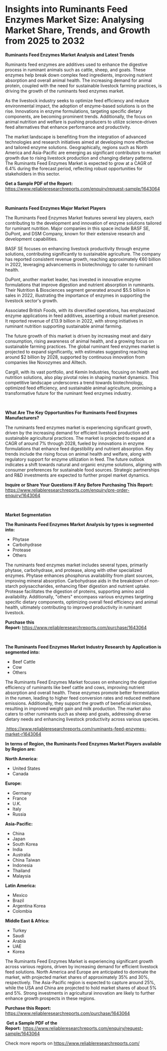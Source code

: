 <p><h1>Insights into Ruminants Feed Enzymes Market Size: Analysing Market Share, Trends, and Growth from 2025 to 2032</h1></p><p><strong>Ruminants Feed Enzymes Market Analysis and Latest Trends</strong></p>
<p><p>Ruminants feed enzymes are additives used to enhance the digestive process in ruminant animals such as cattle, sheep, and goats. These enzymes help break down complex feed ingredients, improving nutrient absorption and overall animal health. The increasing demand for animal protein, coupled with the need for sustainable livestock farming practices, is driving the growth of the ruminants feed enzymes market. </p><p>As the livestock industry seeks to optimize feed efficiency and reduce environmental impact, the adoption of enzyme-based solutions is on the rise. Innovations in enzyme formulations, targeting specific dietary components, are becoming prominent trends. Additionally, the focus on animal nutrition and welfare is pushing producers to utilize science-driven feed alternatives that enhance performance and productivity. </p><p>The market landscape is benefiting from the integration of advanced technologies and research initiatives aimed at developing more effective and tailored enzyme solutions. Geographically, regions such as North America and Asia-Pacific are emerging as significant contributors to market growth due to rising livestock production and changing dietary patterns. The Ruminants Feed Enzymes Market is expected to grow at a CAGR of 6.4% during the forecast period, reflecting robust opportunities for stakeholders in this sector.</p></p>
<p><strong>Get a Sample PDF of the Report:&nbsp;</strong> <a href="https://www.reliableresearchreports.com/enquiry/request-sample/1643064?utm_campaign=2009&utm_medium=2&utm_source=Github&utm_content=ia&utm_term=12012025&utm_id=ruminants-feed-enzymes">https://www.reliableresearchreports.com/enquiry/request-sample/1643064</a></p>
<p>&nbsp;</p>
<p><strong>Ruminants Feed Enzymes Major Market Players</strong></p>
<p><p>The Ruminants Feed Enzymes Market features several key players, each contributing to the development and innovation of enzyme solutions tailored for ruminant nutrition. Major companies in this space include BASF SE, DuPont, and DSM Company, known for their extensive research and development capabilities.</p><p>BASF SE focuses on enhancing livestock productivity through enzyme solutions, contributing significantly to sustainable agriculture. The company has reported consistent revenue growth, reaching approximately €60 billion in 2022, leveraging advancements in biotechnology to cater to ruminant health.</p><p>DuPont, another market leader, has invested in innovative enzyme formulations that improve digestion and nutrient absorption in ruminants. Their Nutrition & Biosciences segment generated around $5.5 billion in sales in 2022, illustrating the importance of enzymes in supporting the livestock sector's growth.</p><p>Associated British Foods, with its diversified operations, has emphasized enzyme applications in feed additives, asserting a robust market presence. It reported revenue of £13.9 billion in 2022, with strong initiatives in ruminant nutrition supporting sustainable animal farming.</p><p>The future growth of this market is driven by increasing meat and dairy consumption, rising awareness of animal health, and a growing focus on sustainable farming practices. The global ruminant feed enzymes market is projected to expand significantly, with estimates suggesting reaching around $2 billion by 2028, supported by continuous innovation from companies like Novozymes and Alltech.</p><p>Cargill, with its vast portfolio, and Kemin Industries, focusing on health and nutrition solutions, also play pivotal roles in shaping market dynamics. This competitive landscape underscores a trend towards biotechnology, optimized feed efficiency, and sustainable animal agriculture, promising a transformative future for the ruminant feed enzymes industry.</p></p>
<p>&nbsp;</p>
<p><strong>What Are The Key Opportunities For Ruminants Feed Enzymes Manufacturers?</strong></p>
<p><p>The ruminants feed enzymes market is experiencing significant growth, driven by the increasing demand for efficient livestock production and sustainable agricultural practices. The market is projected to expand at a CAGR of around 7% through 2028, fueled by innovations in enzyme formulations that enhance feed digestibility and nutrient absorption. Key trends include the rising focus on animal health and welfare, along with regulatory support for enzyme utilization in feed. The future outlook indicates a shift towards natural and organic enzyme solutions, aligning with consumer preferences for sustainable food sources. Strategic partnerships and R&D investments are expected to further propel market dynamics.</p></p>
<p><strong>Inquire or Share Your Questions If Any Before Purchasing This Report:</strong> <a href="https://www.reliableresearchreports.com/enquiry/pre-order-enquiry/1643064?utm_campaign=2009&utm_medium=2&utm_source=Github&utm_content=ia&utm_term=12012025&utm_id=ruminants-feed-enzymes">https://www.reliableresearchreports.com/enquiry/pre-order-enquiry/1643064</a></p>
<p>&nbsp;</p>
<p><strong>Market Segmentation</strong></p>
<p><strong>The Ruminants Feed Enzymes Market Analysis by types is segmented into:</strong></p>
<p><ul><li>Phytase</li><li>Carbohydrase</li><li>Protease</li><li>Others</li></ul></p>
<p><p>The ruminants feed enzymes market includes several types, primarily phytase, carbohydrase, and protease, along with other specialized enzymes. Phytase enhances phosphorus availability from plant sources, improving mineral absorption. Carbohydrase aids in the breakdown of non-starch polysaccharides, enhancing fiber digestion and nutrient uptake. Protease facilitates the digestion of proteins, supporting amino acid availability. Additionally, "others" encompass various enzymes targeting specific dietary components, optimizing overall feed efficiency and animal health, ultimately contributing to improved productivity in ruminant livestock.</p></p>
<p><strong>Purchase this Report:&nbsp;</strong><a href="https://www.reliableresearchreports.com/purchase/1643064?utm_campaign=2009&utm_medium=2&utm_source=Github&utm_content=ia&utm_term=12012025&utm_id=ruminants-feed-enzymes">https://www.reliableresearchreports.com/purchase/1643064</a></p>
<p>&nbsp;</p>
<p><strong>The Ruminants Feed Enzymes Market Industry Research by Application is segmented into:</strong></p>
<p><ul><li>Beef Cattle</li><li>Cow</li><li>Others</li></ul></p>
<p><p>The Ruminants Feed Enzymes Market focuses on enhancing the digestive efficiency of ruminants like beef cattle and cows, improving nutrient absorption and overall health. These enzymes promote better fermentation in the rumen, leading to higher feed conversion rates and reduced methane emissions. Additionally, they support the growth of beneficial microbes, resulting in improved weight gain and milk production. The market also caters to other ruminants such as sheep and goats, addressing diverse dietary needs and enhancing livestock productivity across various species.</p></p>
<p><a href="https://www.reliableresearchreports.com/ruminants-feed-enzymes-market-r1643064?utm_campaign=2009&utm_medium=2&utm_source=Github&utm_content=ia&utm_term=12012025&utm_id=ruminants-feed-enzymes">&nbsp;https://www.reliableresearchreports.com/ruminants-feed-enzymes-market-r1643064</a></p>
<p><strong>In terms of Region, the Ruminants Feed Enzymes Market Players available by Region are:</strong></p>
<p>
    <p> <strong> North America: </strong>
        <ul>
            <li>United States</li>
            <li>Canada</li>
        </ul>
        </p> 
    <p> <strong> Europe: </strong>
        <ul>
            <li>Germany</li>
            <li>France</li>
            <li>U.K.</li>
            <li>Italy</li>
            <li>Russia</li>
        </ul>
        </p> 
    <p> <strong> Asia-Pacific: </strong>
        <ul>
            <li>China</li>
            <li>Japan</li>
            <li>South Korea</li>
            <li>India</li>
            <li>Australia</li>
            <li>China Taiwan</li>
            <li>Indonesia</li>
            <li>Thailand</li>
            <li>Malaysia</li>
        </ul>
        </p> 
    <p> <strong> Latin America: </strong>
        <ul>
            <li>Mexico</li>
            <li>Brazil</li>
            <li>Argentina Korea</li>
            <li>Colombia</li>
        </ul>
        </p> 
    <p> <strong> Middle East & Africa: </strong>
        <ul>
            <li>Turkey</li>
            <li>Saudi</li>
            <li>Arabia</li>
            <li>UAE</li>
            <li>Korea</li>
        </ul>
    </p>
    </p>
<p><p>The Ruminants Feed Enzymes Market is experiencing significant growth across various regions, driven by increasing demand for efficient livestock feed solutions. North America and Europe are anticipated to dominate the market, with projected market shares of approximately 35% and 30%, respectively. The Asia-Pacific region is expected to capture around 25%, while the USA and China are projected to hold market shares of about 5% and 5%. Strong investments in agricultural innovation are likely to further enhance growth prospects in these regions.</p></p>
<p><strong>Purchase this Report: </strong><a href="https://www.reliableresearchreports.com/purchase/1643064?utm_campaign=2009&utm_medium=2&utm_source=Github&utm_content=ia&utm_term=12012025&utm_id=ruminants-feed-enzymes">https://www.reliableresearchreports.com/purchase/1643064</a></p>
<p>&nbsp;<strong>Get a Sample PDF of the Report:&nbsp;&nbsp;</strong><a href="https://www.reliableresearchreports.com/enquiry/request-sample/1643064?utm_campaign=2009&utm_medium=2&utm_source=Github&utm_content=ia&utm_term=12012025&utm_id=ruminants-feed-enzymes">https://www.reliableresearchreports.com/enquiry/request-sample/1643064</a></p>
<p><strong></strong></p>
<p>Check more reports on <a href="https://www.reliableresearchreports.com/?utm_campaign=2009&utm_medium=2&utm_source=Github&utm_content=ia&utm_term=12012025&utm_id=ruminants-feed-enzymes">https://www.reliableresearchreports.com/</a></p>